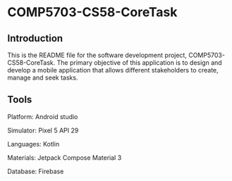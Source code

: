 # COMP5703-CS58-CoreTask

## Introduction

This is the README file for the software development project, COMP5703-CS58-CoreTask.  The primary objective of this application is to design and develop a mobile application that allows different stakeholders to create, manage and seek tasks.

## Tools

Platform: Android studio

Simulator: Pixel 5 API 29

Languages: Kotlin

Materials: Jetpack Compose Material 3

Database: Firebase

